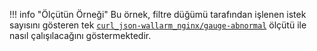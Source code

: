 !!! info "Ölçütün Örneği"
    Bu örnek, filtre düğümü tarafından işlenen istek sayısını gösteren tek [`curl_json-wallarm_nginx/gauge-abnormal`](../../admin-en/monitoring/available-metrics.md#number-of-requests) ölçütü ile nasıl çalışılacağını göstermektedir.
